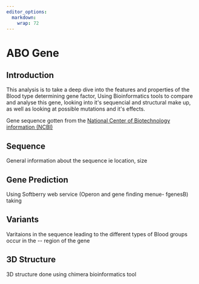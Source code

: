```yaml
---
editor_options: 
  markdown: 
    wrap: 72
---
```


# ABO Gene

## Introduction

This analysis is to take a deep dive into the features and properties of
the Blood type determining gene factor, Using Bioinformatics tools to
compare and analyse this gene, looking into it's sequencial and
structural make up, as well as looking at possible mutations and it's
effects.

Gene sequence gotten from the [National Center of Biotechnology information (NCBI)](https://www.ncbi.nlm.nih.gov/)
## Sequence
General information about the sequence ie location, size 
## Gene Prediction
Using Softberry web service (Operon and gene finding menue- fgenesB) taking 

## Variants
Varitaions in the sequence leading to the different types of Blood groups occur in the -- region of the gene 
## 3D Structure
3D structure done using chimera bioinformatics tool